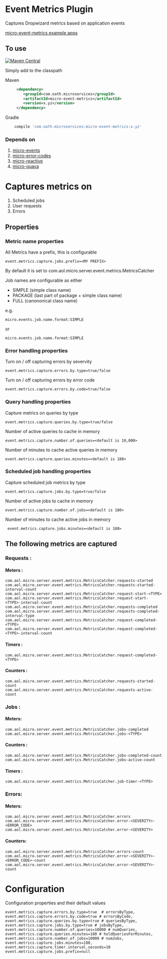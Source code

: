 # Event Metrics Plugin


Captures Dropwizard metrics based on application events 

[micro-event-metrics example apps](https://github.com/aol/micro-server/tree/master/micro-event-metrics/src/test/java/app) 

## To use

[![Maven Central](https://maven-badges.herokuapp.com/maven-central/com.oath.microservices/micro-event-metrics/badge.svg)](https://maven-badges.herokuapp.com/maven-central/com.oath.microservices/micro-event-metrics)

Simply add to the classpath

Maven 
```xml
     <dependency>
        <groupId>com.oath.microservices</groupId>  
        <artifactId>micro-event-metrics</artifactId>
        <version>x.yz</version>
     </dependency>
```   
Gradle
```groovy
    compile 'com.oath.microservices:micro-event-metrics:x.yz'
```
### Depends on

1. [micro-events](https://github.com/aol/micro-server/tree/master/micro-events)
1. [micro-error-codes](https://github.com/aol/micro-server/tree/master/micro-error-codes)
3. [micro-reactive](https://github.com/aol/micro-server/tree/master/micro-reactive)
4. [micro-guava](https://github.com/aol/micro-server/tree/master/micro-guava)

# Captures metrics on

1. Scheduled jobs
2. User requests
3. Errors


## Properties 


### Metric name properties

All Metrics have a prefix, this is configurable 

    event.metrics.capture.jobs.prefix=<MY PREFIX>

By default it is set to com.aol.micro.server.event.metrics.MetricsCatcher

Job names are configurable as either 

* SIMPLE (simple class name)
* PACKAGE (last part of package + simple class name)
* FULL (canononical class name)

e.g.

    micro.events.job.name.format:SIMPLE
    
or

    micro.events.job.name.format:SIMPLE 

### Error handling properties    

Turn on / off capturing errors by severvity
    
    event.metrics.capture.errors.by.type=true/false

Turn on / off capturing errors by error code

    event.metrics.capture.errors.by.code=true/false
    
### Query handling properties

Capture metrics on queries by type

    event.metrics.capture.queries.by.type=true/false

Number of active queries to cache in memory 
   
    event.metrics.capture.number.of.queries=<default is 10,000>

Number of minutes to cache active queries in memory 

    event.metrics.capture.queries.minutes=<default is 180>
    
### Scheduled job handling properties    

Capture scheduled job metrics by type

    event.metrics.capture.jobs.by.type=true/false

Number of active jobs to cache in memory 
   
    event.metrics.capture.number.of.jobs=<default is 180>
 
 Number of minutes to cache active jobs in memory 
  
     event.metrics.capture.jobs.minutes=<default is 180>
     
## The following metrics are captured

### Requests :

#### Meters :

```text
com.aol.micro.server.event.metrics.MetricsCatcher.requests-started
com.aol.micro.server.event.metrics.MetricsCatcher.requests-started-interval-count
com.aol.micro.server.event.metrics.MetricsCatcher.request-start-<TYPE>
com.aol.micro.server.event.metrics.MetricsCatcher.request-start-<TYPE>-interval-count
com.aol.micro.server.event.metrics.MetricsCatcher.requests-completed
com.aol.micro.server.event.metrics.MetricsCatcher.requests-completed-interval-type
com.aol.micro.server.event.metrics.MetricsCatcher.request-completed-<TYPE>
com.aol.micro.server.event.metrics.MetricsCatcher.request-completed-<TYPE>-interval-count

```

#### Timers :

```text
com.aol.micro.server.event.metrics.MetricsCatcher.request-completed-<TYPE>
```

#### Counters : 
```text
com.aol.micro.server.event.metrics.MetricsCatcher.requests-started-count
com.aol.micro.server.event.metrics.MetricsCatcher.requests-active-count
```

### Jobs :

#### Meters:
```text
com.aol.micro.server.event.metrics.MetricsCatcher.jobs-completed
com.aol.micro.server.event.metrics.MetricsCatcher.jobs-<TYPE>
```

#### Counters :
```text
com.aol.micro.server.event.metrics.MetricsCatcher.jobs-completed-count
com.aol.micro.server.event.metrics.MetricsCatcher.jobs-active-count
```

#### Timers :
```text
com.aol.micro.server.event.metrics.MetricsCatcher.job-timer-<TYPE>
```

### Errors:

#### Meters:
```text
com.aol.micro.server.event.metrics.MetricsCatcher.errors
com.aol.micro.server.event.metrics.MetricsCatcher.error-<SEVERITY>-<ERROR_CODE>
com.aol.micro.server.event.metrics.MetricsCatcher.error-<SEVERITY>
```

#### Counters:
```text
com.aol.micro.server.event.metrics.MetricsCatcher.errors-count
com.aol.micro.server.event.metrics.MetricsCatcher.error-<SEVERITY>-<ERROR_CODE>-count
com.aol.micro.server.event.metrics.MetricsCatcher.error-<SEVERITY>-count
```

# Configuration

Configuration properties and their default values

```text
event.metrics.capture.errors.by.type=true  # errorsByType,
event.metrics.capture.errors.by.code=true # errorsByCode,
event.metrics.capture.queries.by.type=true # queriesByType,
event.metrics.capture.jobs.by.type=true # jobsByType,
event.metrics.capture.number.of.queries=10000 # numQueries,
event.metrics.capture.queries.minutes=180 # holdQueriesForMinutes,
event.metrics.capture.number.of.jobs=10000 # numJobs,
event.metrics.capture.jobs.minutes=180,
event.metrics.capture.timer.interval.seconds=10
event.metrics.capture.jobs.prefix=null
```


